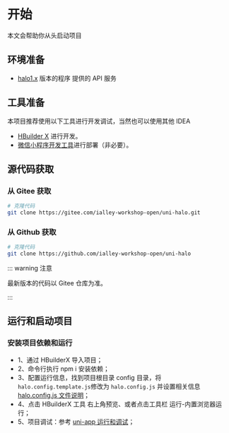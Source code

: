 # 开始

本文会帮助你从头启动项目

## 环境准备

- [halo1.x](https://halo.run/) 版本的程序 提供的 API 服务

## 工具准备

本项目推荐使用以下工具进行开发调试，当然也可以使用其他 IDEA

- [HBuilder X](https://www.dcloud.io/hbuilderx.html) 进行开发。
- [微信小程序开发工具](https://developers.weixin.qq.com/miniprogram/dev/devtools/download.html)进行部署（非必要）。

## 源代码获取

### 从 Gitee 获取

```bash
# 克隆代码
git clone https://gitee.com/ialley-workshop-open/uni-halo.git
```

### 从 Github 获取

```bash
# 克隆代码
git clone https://github.com/ialley-workshop-open/uni-halo
```

::: warning 注意

最新版本的代码以 Gitee 仓库为准。

:::

## 运行和启动项目

### 安装项目依赖和运行

- 1、通过 HBuilderX 导入项目；
- 2、命令行执行 npm i 安装依赖；
- 3、配置运行信息，找到项目根目录 config 目录，将`halo.config.template.js`修改为 `halo.config.js` 并设置相关信息 [halo.config.js 文件说明](./settings.md)；
- 4、点击 HBuilderX 工具 右上角预览、或者点击工具栏 运行-内置浏览器运行；
- 5、项目调试：参考 [uni-app 运行和调试](https://uniapp.dcloud.net.cn/tutorial/run-and-debug.html)；
